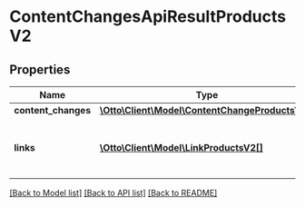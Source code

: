 # ContentChangesApiResultProductsV2

## Properties
Name | Type | Description | Notes
------------ | ------------- | ------------- | -------------
**content_changes** | [**\Otto\Client\Model\ContentChangeProductsV2[]**](ContentChangeProductsV2.md) |  | [optional] 
**links** | [**\Otto\Client\Model\LinkProductsV2[]**](LinkProductsV2.md) | a list of links that can be used for pagination. | [optional] 

[[Back to Model list]](../../README.md#documentation-for-models) [[Back to API list]](../../README.md#documentation-for-api-endpoints) [[Back to README]](../../README.md)

